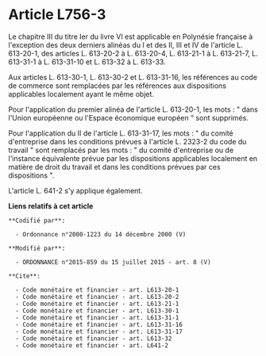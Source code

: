 # Article L756-3

Le chapitre III du titre Ier du livre VI est applicable en Polynésie française à l'exception des deux derniers alinéas du I
et des II, III et IV de l'article L. 613-20-1, des articles L. 613-20-2 à L. 613-20-4, L. 613-21-1 à L. 613-21-7, L. 613-31-1
à L. 613-31-10 et L. 613-32 à L. 613-33. 

Aux articles L. 613-30-1, L. 613-30-2 et L. 613-31-16, les références au code de commerce sont remplacées par les références
aux dispositions applicables localement ayant le même objet. 

Pour l'application du premier alinéa de l'article L. 613-20-1, les mots : " dans l'Union européenne ou l'Espace économique
européen " sont supprimés. 

Pour l'application du II de l'article L. 613-31-17, les mots : " du comité d'entreprise dans les conditions prévues à
l'article L. 2323-2 du code du travail " sont remplacés par les mots : " du comité d'entreprise ou de l'instance équivalente
prévue par les dispositions applicables localement en matière de droit du travail et dans les conditions prévues par ces
dispositions ". 

L'article L. 641-2 s'y applique également.

**Liens relatifs à cet article**

	**Codifié par**:

	  - Ordonnance n°2000-1223 du 14 décembre 2000 (V)

	**Modifié par**:

	  - ORDONNANCE n°2015-859 du 15 juillet 2015 - art. 8 (V)

	**Cite**:

	  - Code monétaire et financier - art. L613-20-1
	  - Code monétaire et financier - art. L613-20-2
	  - Code monétaire et financier - art. L613-21-1
	  - Code monétaire et financier - art. L613-30-1
	  - Code monétaire et financier - art. L613-31-1
	  - Code monétaire et financier - art. L613-31-16
	  - Code monétaire et financier - art. L613-31-17
	  - Code monétaire et financier - art. L613-32
	  - Code monétaire et financier - art. L641-2

